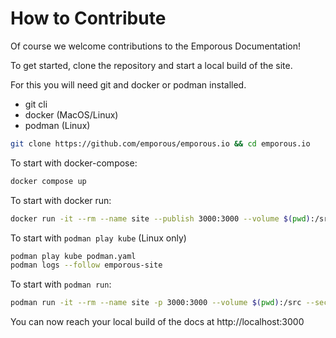 # How to Contribute

Of course we welcome contributions to the Emporous Documentation!

To get started, clone the repository and start a local build of the site.

For this you will need git and docker or podman installed.
* git cli
* docker (MacOS/Linux)
* podman (Linux)

```sh
git clone https://github.com/emporous/emporous.io && cd emporous.io
```

To start with docker-compose:

```sh
docker compose up
```

To start with docker run:

```sh
docker run -it --rm --name site --publish 3000:3000 --volume $(pwd):/src ghcr.io/emporous/site
```

To start with `podman play kube` (Linux only)

```sh
podman play kube podman.yaml
podman logs --follow emporous-site
```

To start with `podman run`:

```sh
podman run -it --rm --name site -p 3000:3000 --volume $(pwd):/src --security-opt label=disable --pull=never ghcr.io/emporous/site
```

You can now reach your local build of the docs at http://localhost:3000
